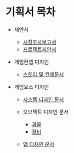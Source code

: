 # 기획서 목차
- 제안서
    - [시장조사보고서](./1_제안서/시장조사보고서.md)</br>
    - [프로젝트제안서](./1_제안서/프로젝트제안서.md)</br>

- 게임컨셉 디자인
    - [스토리 및 컨셉문서](./2_컨셉디자인/스토리및컨셉.md)</br>

- 게임요소 디자인
    - [시스템 디자인 문서](./3_게임요소디자인/1_시스템/시스템.md)</br>
    - 오브젝트 디자인 문서
        - [괴물](./3_게임요소디자인/2_오브젝트/괴물.md)</br>
        - [장비](./3_게임요소디자인/2_오브젝트/장비.md)</br>

    - [맵 디자인 문서](./3_게임요소디자인/3_맵/맵.md)</br>
